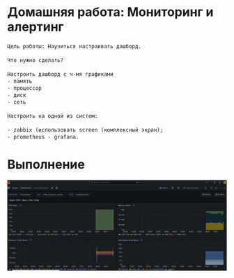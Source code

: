 
# Домашняя работа: Мониторинг и алертинг


	Цель работы: Научиться настраивать дашборд.

	Что нужно сделать?

	Настроить дашборд с ч-мя графиками
	- память
	- процессор
	- диск
	- сеть
 
	Настроить на одной из систем:

    - zabbix (использовать screen (комплексный экран);
	- prometheus - grafana.
	
# Выполнение

![Image 1](screenshots/pic1.png)
